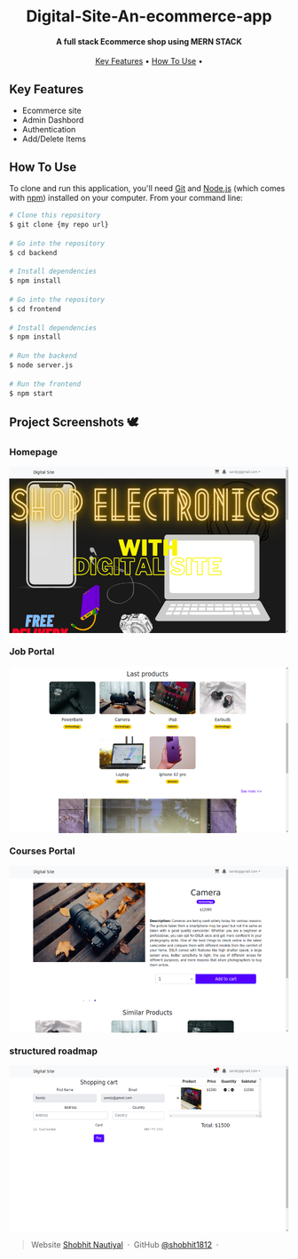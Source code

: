 <h1 align="center">
   Digital-Site-An-ecommerce-app
  <br>
</h1>

<h4 align="center">A full stack Ecommerce shop using MERN STACK</h4>


<p align="center">
  <a href="#key-features">Key Features</a> •
  <a href="#how-to-use">How To Use</a> •
</p>


## Key Features
* Ecommerce site
* Admin Dashbord
* Authentication
* Add/Delete Items

## How To Use

To clone and run this application, you'll need [Git](https://git-scm.com) and [Node.js](https://nodejs.org/en/download/) (which comes with [npm](http://npmjs.com)) installed on your computer. From your command line:

```bash
# Clone this repository
$ git clone {my repo url}

# Go into the repository
$ cd backend

# Install dependencies
$ npm install

# Go into the repository
$ cd frontend

# Install dependencies
$ npm install

# Run the backend
$ node server.js

# Run the frontend
$ npm start

```



## Project Screenshots 🕊
### Homepage

<img align="center" height="300" src="./screenshots/Screenshot (54).png"/>

### Job Portal

<img align="center" height="300" src="./screenshots/Screenshot (55).png"/>

### Courses Portal

<img align="center" height="300" src="./screenshots/Screenshot (56).png"/>

### structured roadmap

<img align="center" height="300" src="./screenshots/Screenshot (57).png"/>




> Website [Shobhit Nautiyal](https://shobhitnautiyal.vercel.app/) &nbsp;&middot;&nbsp;
> GitHub [@shobhit1812](https://github.com/Shobhit1812) &nbsp;&middot;&nbsp;

